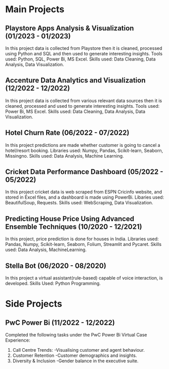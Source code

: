 # Main Projects


## Playstore Apps Analysis & Visualization (01/2023 - 01/2023)

In this project data is collected from Playstore then it is cleaned, processed using Python and SQL and then used to generate interesting insights.
Tools used: Python, SQL, Power Bi, MS Excel.
Skills used: Data Cleaning, Data Analysis, Data Visualization.

## Accenture Data Analytics and Visualization (12/2022 - 12/2022)

In this project data is collected from various relevant data sources then it is cleaned, processed and used to generate interesting insights.
Tools used: Power Bi, MS Excel.
Skills used: Data Cleaning, Data Analysis, Data Visualization.
    

## Hotel Churn Rate (06/2022 - 07/2022)

In this project predictions are made whether customer is going to cancel a hotel/resort booking.
Libraries used: Numpy, Pandas, Scikit-learn, Seaborn, Missingno.
Skills used: Data Analysis, Machine Learning.


## Cricket Data Performance Dashboard (05/2022 - 05/2022)

In this project cricket data is web scraped from ESPN Cricinfo website, and stored in Excel files, and a dashboard is made using PowerBi.
Libaries used: BeautifulSoup, Requests.
Skills used: WebScraping, Data Visualization.


## Predicting House Price Using Advanced Ensemble Techniques (10/2020 - 12/2021)

In this project, price prediction is done for houses in India.
Libraries used: Pandas, Numpy, Scikit-learn, Seaborn, Folium, Streamlit and Pycaret.
Skills used: Data Analysis, MachineLearning.


## Stella Bot (06/2020 - 08/2020)

In this project a virtual assistant(rule-based) capable of voice interaction, is developed.
Skills Used: Python Programming.


# Side Projects


## PwC Power Bi (11/2022 - 12/2022)

Completed the following tasks under the PwC Power Bi Virtual Case Experience:
1. Call Centre Trends:
    -Visualising customer and agent behaviour.
2. Customer Retention
    -Customer demographics and insights.
3. Diversity & Inclusion
    -Gender balance in the executive suite.


